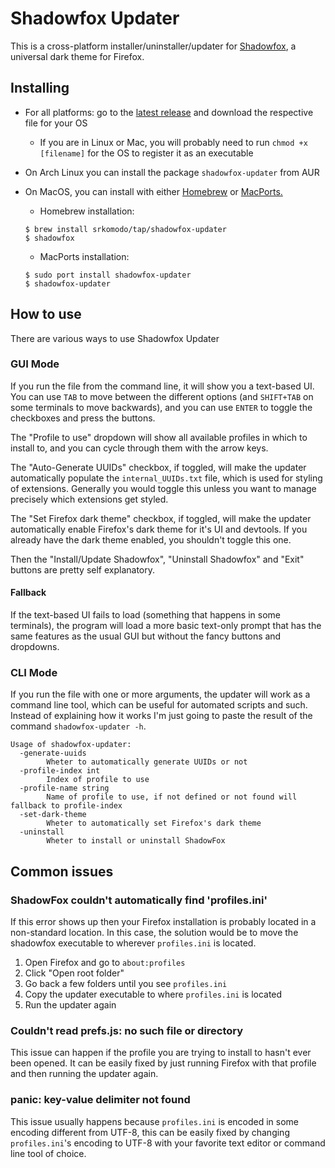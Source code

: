 # Shadowfox Updater

This is a cross-platform installer/uninstaller/updater for [Shadowfox](https://github.com/overdodactyl/ShadowFox), a universal dark theme for Firefox.

## Installing

- For all platforms: go to the [latest release](https://github.com/SrKomodo/shadowfox-updater/releases/latest) and download the respective file for your OS
  - If you are in Linux or Mac, you will probably need to run `chmod +x [filename]` for the OS to register it as an executable
- On Arch Linux you can install the package `shadowfox-updater` from AUR
- On MacOS, you can install with either [Homebrew](https://brew.sh/) or [MacPorts.](https://www.macports.org/) 

  - Homebrew installation:

  ```
  $ brew install srkomodo/tap/shadowfox-updater
  $ shadowfox
  ```

  - MacPorts installation:

  ```
  $ sudo port install shadowfox-updater
  $ shadowfox-updater
  ```

## How to use

There are various ways to use Shadowfox Updater

### GUI Mode

If you run the file from the command line, it will show you a text-based UI. You can use `TAB` to move between the different options (and `SHIFT+TAB` on some terminals to move backwards), and you can use `ENTER` to toggle the checkboxes and press the buttons.

The "Profile to use" dropdown will show all available profiles in which to install to, and you can cycle through them with the arrow keys.

The "Auto-Generate UUIDs" checkbox, if toggled, will make the updater automatically populate the `internal_UUIDs.txt` file, which is used for styling of extensions. Generally you would toggle this unless you want to manage precisely which extensions get styled.

The "Set Firefox dark theme" checkbox, if toggled, will make the updater automatically enable Firefox's dark theme for it's UI and devtools. If you already have the dark theme enabled, you shouldn't toggle this one.

Then the "Install/Update Shadowfox", "Uninstall Shadowfox" and "Exit" buttons are pretty self explanatory.

#### Fallback

If the text-based UI fails to load (something that happens in some terminals), the program will load a more basic text-only prompt that has the same features as the usual GUI but without the fancy buttons and dropdowns.

### CLI Mode

If you run the file with one or more arguments, the updater will work as a command line tool, which can be useful for automated scripts and such. Instead of explaining how it works I'm just going to paste the result of the command `shadowfox-updater -h`.

```
Usage of shadowfox-updater:
  -generate-uuids
    	Wheter to automatically generate UUIDs or not
  -profile-index int
    	Index of profile to use
  -profile-name string
    	Name of profile to use, if not defined or not found will fallback to profile-index
  -set-dark-theme
    	Wheter to automatically set Firefox's dark theme
  -uninstall
    	Wheter to install or uninstall ShadowFox
```

## Common issues

### ShadowFox couldn't automatically find 'profiles.ini'

If this error shows up then your Firefox installation is probably located in a non-standard location. In this case, the solution would be to move the shadowfox executable to wherever `profiles.ini` is located.

1. Open Firefox and go to `about:profiles`
2. Click "Open root folder"
3. Go back a few folders until you see `profiles.ini`
4. Copy the updater executable to where `profiles.ini` is located
5. Run the updater again

### Couldn't read prefs.js: no such file or directory

This issue can happen if the profile you are trying to install to hasn't ever been opened. It can be easily fixed by just running Firefox with that profile and then running the updater again.

### panic: key-value delimiter not found

This issue usually happens because `profiles.ini` is encoded in some encoding different from UTF-8, this can be easily fixed by changing `profiles.ini`'s encoding to UTF-8 with your favorite text editor or command line tool of choice.
